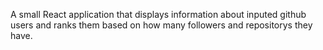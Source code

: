 A small React application that displays information about inputed github users and ranks them based on how many followers and repositorys they have.
